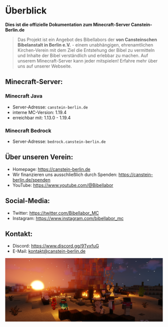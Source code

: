 # Überblick

**Dies ist die offizielle Dokumentation zum Minecraft-Server Canstein-Berlin.de**

> Das Projekt ist ein Angebot des Bibellabors der **von Cansteinschen Bibelanstalt in Berlin e.V.** - einem
> unabhängigen, ehrenamtlichen Kirchen-Verein mit dem Ziel die Entstehung der Bibel zu vermitteln und Inhalte der
> Bibel verständlich und erlebbar zu machen. Auf unserem Minecraft-Server kann jeder mitspielen! Erfahre mehr über
> uns auf unserer Webseite.

## Minecraft-Server:

### Minecraft Java

* Server-Adresse: `canstein-berlin.de`
* interne MC-Version: 1.19.4
* erreichbar mit: 1.13.0 - 1.19.4

### Minecraft Bedrock

* Server-Adresse: `bedrock.canstein-berlin.de`

## Über unseren Verein:

* Homepage: https://canstein-berlin.de
* Wir finanzieren uns ausschließlich durch Spenden: https://canstein-berlin.de/spenden
* YouTube: https://www.youtube.com/@Bibellabor

## Social-Media:

* Twitter: https://twitter.com/Bibellabor_MC
* Instagram: https://www.instagram.com/bibellabor_mc

## Kontakt:

* Discord: https://www.discord.gg/9TyxfuG
* E-Mail: [kontakt@canstein-berlin.de](mailto:kontakt@canstein-berlin.de)

![grafik](assets/images/israel_campfire.png)